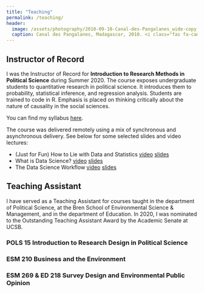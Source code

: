 ```yaml
---
title: "Teaching"
permalink: /teaching/
header:
  image: /assets/photography/2010-09-10-Canal-des-Pangalanes_wide-copy.jpg
  caption: Canal des Pangalanes, Madagascar, 2010. <i class="fas fa-camera"></i> A. Lépissier
---
```


## Instructor of Record

I was the Instructor of Record for **Introduction to Research Methods in Political Science** during Summer 2020. The course exposes undergraduate students to quantitative research in political science. It introduces them to probability, statistical inference, and regression analysis. Students are trained to code in R. Emphasis is placed on thinking critically about the nature of causality in the social sciences.

You can find my syllabus [here](/assets/M20-POLS-15-Syllabus.pdf).

The course was delivered remotely using a mix of synchronous and asynchronous delivery. See below for some selected slides and video lectures:
- (Just for Fun) How to Lie with Data and Statistics <i class="fas fa-video"></i> [video](/assets/POLS-15-How-To-Lie-video.html/) <i class="fas fa-book"></i> [slides](/assets/teaching/POLS-15-How-To-Lie-slides.html/)
- What is Data Science? <i class="fas fa-video"></i> [video](/assets/teaching/POLS-15-What-Is-Data-Science-video.html/) <i class="fas fa-book"></i> [slides](/assets/teaching/POLS-15-What-Is-Data-Science-slides.html/)
- The Data Science Workflow <i class="fas fa-video"></i> [video](/assets/teaching/POLS-15-Data-Science-Workflow-video.html/) <i class="fas fa-book"></i> [slides](/assets/teaching/POLS-15-Data-Science-Workflow-slides.html/)

## Teaching Assistant

I have served as a Teaching Assistant for courses taught in the department of Political Science, at the Bren School of Environmental Science & Management, and in the department of Education. In 2020, I was nominated to the Outstanding Teaching Assistant Award by the Academic Senate at UCSB.

### POLS 15 Introduction to Research Design in Political Science

### ESM 210 Business and the Environment

### ESM 269 & ED 218 Survey Design and Environmental Public Opinion